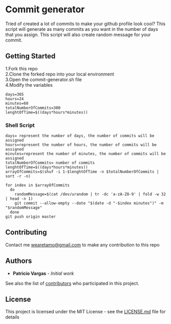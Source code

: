 # Commit generator

Tried of created a lot of commits to make your github profile look cool? This script will generate as many commits as you want in the number of days that you assign. This script will also create random message for your commit.

## Getting Started

1.Fork this repo
<br/>
2.Clone the forked repo into your local environment
<br/>
3.Open the commit-generator.sh file
<br/>
4.Modify the variables

```
days=365
hours=24
minutes=60
totalNumberOfCommits=300
lenghtOfTime=$((days*hours*minutes))
```
### Shell Script

```
days= represent the number of days, the number of commits will be assigned
hours=represent the number of hours, the number of commits will be assigned
minutes=represent the number of minutes, the number of commits will be assigned
totalNumberOfCommits= number of commits
lenghtOfTime=$((days*hours*minutes))
arrayOfCommits=$(shuf -i 1-$lenghtOfTime -n $totalNumberOfCommits | sort -r -n)

for index in $arrayOfCommits
  do
    randomMessage=$(cat /dev/urandom | tr -dc 'a-zA-Z0-9' | fold -w 32 | head -n 1)  
    git commit --allow-empty --date "$(date -d "-$index minutes")" -m "$randomMessage"
  done 
git push origin master
```

## Contributing

Contact me wearetamo@gmail.com to make any contribution to this repo

## Authors

* **Patricio Vargas** - *Initial work*

See also the list of [contributors](https://github.com/pevargasg/auto-commitGenerator/graphs/contributors) who participated in this project.

## License

This project is licensed under the MIT License - see the [LICENSE.md](LICENSE.md) file for details

